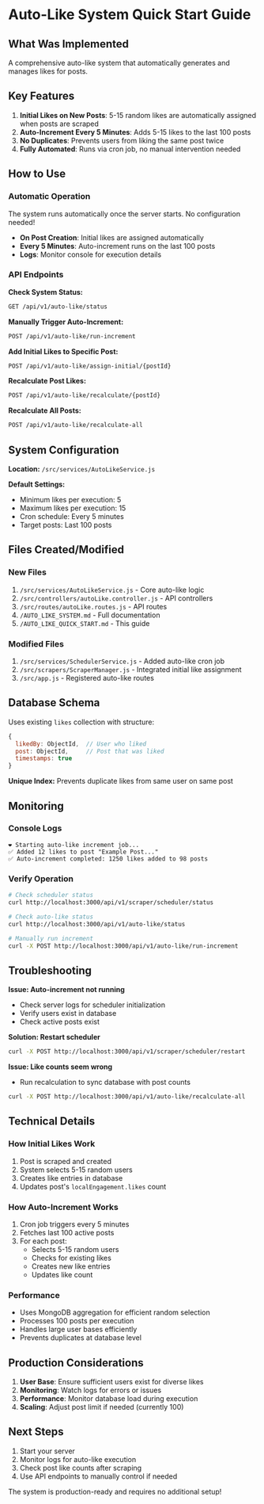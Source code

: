 # Auto-Like System Quick Start Guide

## What Was Implemented

A comprehensive auto-like system that automatically generates and manages likes for posts.

## Key Features

1. **Initial Likes on New Posts**: 5-15 random likes are automatically assigned when posts are scraped
2. **Auto-Increment Every 5 Minutes**: Adds 5-15 likes to the last 100 posts
3. **No Duplicates**: Prevents users from liking the same post twice
4. **Fully Automated**: Runs via cron job, no manual intervention needed

## How to Use

### Automatic Operation

The system runs automatically once the server starts. No configuration needed!

- **On Post Creation**: Initial likes are assigned automatically
- **Every 5 Minutes**: Auto-increment runs on the last 100 posts
- **Logs**: Monitor console for execution details

### API Endpoints

**Check System Status:**
```bash
GET /api/v1/auto-like/status
```

**Manually Trigger Auto-Increment:**
```bash
POST /api/v1/auto-like/run-increment
```

**Add Initial Likes to Specific Post:**
```bash
POST /api/v1/auto-like/assign-initial/{postId}
```

**Recalculate Post Likes:**
```bash
POST /api/v1/auto-like/recalculate/{postId}
```

**Recalculate All Posts:**
```bash
POST /api/v1/auto-like/recalculate-all
```

## System Configuration

**Location:** `/src/services/AutoLikeService.js`

**Default Settings:**
- Minimum likes per execution: 5
- Maximum likes per execution: 15
- Cron schedule: Every 5 minutes
- Target posts: Last 100 posts

## Files Created/Modified

### New Files
1. `/src/services/AutoLikeService.js` - Core auto-like logic
2. `/src/controllers/autoLike.controller.js` - API controllers
3. `/src/routes/autoLike.routes.js` - API routes
4. `/AUTO_LIKE_SYSTEM.md` - Full documentation
5. `/AUTO_LIKE_QUICK_START.md` - This guide

### Modified Files
1. `/src/services/SchedulerService.js` - Added auto-like cron job
2. `/src/scrapers/ScraperManager.js` - Integrated initial like assignment
3. `/src/app.js` - Registered auto-like routes

## Database Schema

Uses existing `likes` collection with structure:
```javascript
{
  likedBy: ObjectId,  // User who liked
  post: ObjectId,     // Post that was liked
  timestamps: true
}
```

**Unique Index:** Prevents duplicate likes from same user on same post

## Monitoring

### Console Logs
```
❤️ Starting auto-like increment job...
✅ Added 12 likes to post "Example Post..."
✅ Auto-increment completed: 1250 likes added to 98 posts
```

### Verify Operation
```bash
# Check scheduler status
curl http://localhost:3000/api/v1/scraper/scheduler/status

# Check auto-like status
curl http://localhost:3000/api/v1/auto-like/status

# Manually run increment
curl -X POST http://localhost:3000/api/v1/auto-like/run-increment
```

## Troubleshooting

**Issue: Auto-increment not running**
- Check server logs for scheduler initialization
- Verify users exist in database
- Check active posts exist

**Solution: Restart scheduler**
```bash
curl -X POST http://localhost:3000/api/v1/scraper/scheduler/restart
```

**Issue: Like counts seem wrong**
- Run recalculation to sync database with post counts
```bash
curl -X POST http://localhost:3000/api/v1/auto-like/recalculate-all
```

## Technical Details

### How Initial Likes Work
1. Post is scraped and created
2. System selects 5-15 random users
3. Creates like entries in database
4. Updates post's `localEngagement.likes` count

### How Auto-Increment Works
1. Cron job triggers every 5 minutes
2. Fetches last 100 active posts
3. For each post:
   - Selects 5-15 random users
   - Checks for existing likes
   - Creates new like entries
   - Updates like count

### Performance
- Uses MongoDB aggregation for efficient random selection
- Processes 100 posts per execution
- Handles large user bases efficiently
- Prevents duplicates at database level

## Production Considerations

1. **User Base**: Ensure sufficient users exist for diverse likes
2. **Monitoring**: Watch logs for errors or issues
3. **Performance**: Monitor database load during execution
4. **Scaling**: Adjust post limit if needed (currently 100)

## Next Steps

1. Start your server
2. Monitor logs for auto-like execution
3. Check post like counts after scraping
4. Use API endpoints to manually control if needed

The system is production-ready and requires no additional setup!